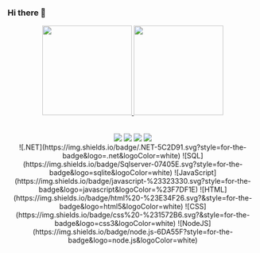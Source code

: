 ### Hi there 👋

<div align="center">
  <a href="https://github.com/Santafosta1999">
  <img height="180em" src="https://github-readme-stats.vercel.app/api?username=Santafosta1999&show_icons=true&theme=tokyonight&include_all_commits=true&count_private=true"/>
  <img height="180em" src="https://github-readme-stats.vercel.app/api/top-langs/?username=Santafosta1999&layout=compact&langs_count=7&theme=tokyonight"/>
</div>
  
<div align="center">
  <br> <br>
   <a href="https://www.linkedin.com/in/luizeduardosantafosta" target="_blank"><img src="https://img.shields.io/badge/-LinkedIn-%230077B5?style=for-the-badge&logo=linkedin&logoColor=white"></a>
  <a href ="mailto:dusantafosta@hotmail.com"><img src="https://img.shields.io/badge/-Gmail-%23333?style=for-the-badge&logo=gmail&logoColor=white" target="_blank"></a>
  <a href="https://www.facebook.com/luizeduardo.santafosta" target="_blank"><img src="https://img.shields.io/badge/Facebook-1877F2?style=for-the-badge&logo=facebook&logoColor=white" target="_blank"></a>
  <a href="https://instagram.com/LuizEduardo_1603" target="_blank"><img src="https://img.shields.io/badge/-Instagram-%23E4405F?style=for-the-badge&logo=instagram&logoColor=white" target="_blank"></a>

  <br>
  
  <link rel="stylesheet" href="https://cdn.jsdelivr.net/gh/devicons/devicon@v2.15.1/devicon.min.css">         
  ![.NET](https://img.shields.io/badge/.NET-5C2D91.svg?style=for-the-badge&logo=.net&logoColor=white) 
  ![SQL](https://img.shields.io/badge/Sqlserver-07405E.svg?style=for-the-badge&logo=sqlite&logoColor=white) 
  ![JavaScript](https://img.shields.io/badge/javascript-%23323330.svg?style=for-the-badge&logo=javascript&logoColor=%23F7DF1E) 
  ![HTML](https://img.shields.io/badge/html%20-%23E34F26.svg?&style=for-the-badge&logo=html5&logoColor=white) 
  ![CSS](https://img.shields.io/badge/css%20-%231572B6.svg?&style=for-the-badge&logo=css3&logoColor=white)
  ![NodeJS](https://img.shields.io/badge/node.js-6DA55F?style=for-the-badge&logo=node.js&logoColor=white)
 
</div>
